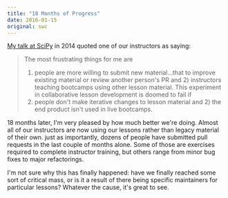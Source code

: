 ```yaml
---
title: "18 Months of Progress"
date: 2016-01-15
original: swc
---
```


[My talk at SciPy](https://youtu.be/1e26rp6qPbA?t=1748) in 2014
quoted one of our instructors as saying:

> The most frustrating things for me are
> 1) people are more willing to submit new material…that to improve existing material
> or review another person's PR
> and 2) instructors teaching bootcamps using other lesson material.
> This experiment in collaborative lesson development is doomed to fail if
> 1) people don't make iterative changes to lesson material
> and 2) the end product isn't used in live bootcamps.

18 months later,
I'm very pleased by how much better we're doing.
Almost all of our instructors are now using our lessons rather than legacy material of their own.
just as importantly,
dozens of people have submitted pull requests in the last couple of months alone.
Some of those are exercises required to complete instructor training,
but others range from minor bug fixes to major refactorings.

I'm not sure why this has finally happened:
have we finally reached some sort of critical mass,
or is it a result of there being specific maintainers for particular lessons?
Whatever the cause,
it's great to see.
